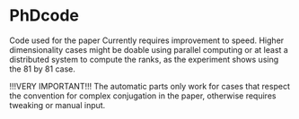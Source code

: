 # PhDcode
Code used for the paper
Currently requires improvement to speed.
Higher dimensionality cases might be doable using parallel computing or at least a distributed system to compute the ranks, as the experiment shows using the 81 by 81 case.

!!!VERY IMPORTANT!!!
The automatic parts only work for cases that respect the convention for complex conjugation in the paper, otherwise requires tweaking or manual input.

